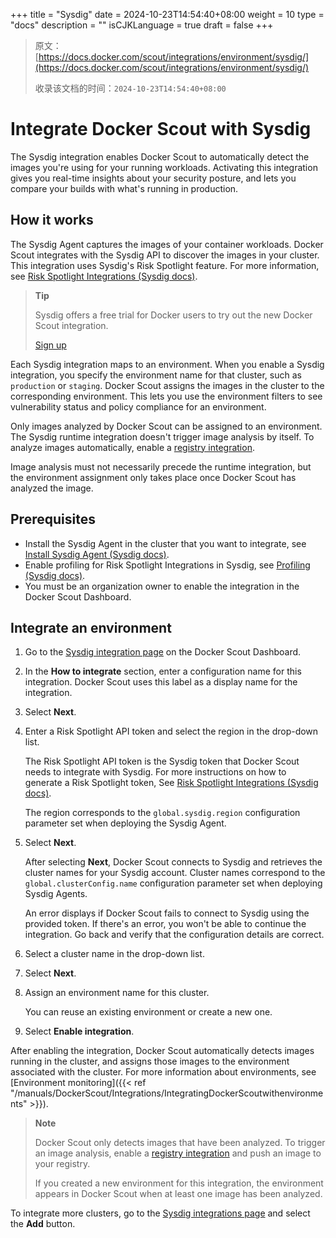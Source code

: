 +++
title = "Sysdig"
date = 2024-10-23T14:54:40+08:00
weight = 10
type = "docs"
description = ""
isCJKLanguage = true
draft = false
+++

> 原文：[https://docs.docker.com/scout/integrations/environment/sysdig/](https://docs.docker.com/scout/integrations/environment/sysdig/)
>
> 收录该文档的时间：`2024-10-23T14:54:40+08:00`

# Integrate Docker Scout with Sysdig

The Sysdig integration enables Docker Scout to automatically detect the images you're using for your running workloads. Activating this integration gives you real-time insights about your security posture, and lets you compare your builds with what's running in production.

## How it works

The Sysdig Agent captures the images of your container workloads. Docker Scout integrates with the Sysdig API to discover the images in your cluster. This integration uses Sysdig's Risk Spotlight feature. For more information, see [Risk Spotlight Integrations (Sysdig docs)](https://docs.sysdig.com/en/docs/sysdig-secure/integrations-for-sysdig-secure/risk-spotlight-integrations/).

> **Tip**
>
> 
>
> Sysdig offers a free trial for Docker users to try out the new Docker Scout integration.
>
> [Sign up](https://sysdig.com/free-trial-for-docker-customers/)

Each Sysdig integration maps to an environment. When you enable a Sysdig integration, you specify the environment name for that cluster, such as `production` or `staging`. Docker Scout assigns the images in the cluster to the corresponding environment. This lets you use the environment filters to see vulnerability status and policy compliance for an environment.

Only images analyzed by Docker Scout can be assigned to an environment. The Sysdig runtime integration doesn't trigger image analysis by itself. To analyze images automatically, enable a [registry integration](https://docs.docker.com/scout/integrations/#container-registries).

Image analysis must not necessarily precede the runtime integration, but the environment assignment only takes place once Docker Scout has analyzed the image.

## Prerequisites

- Install the Sysdig Agent in the cluster that you want to integrate, see [Install Sysdig Agent (Sysdig docs)](https://docs.sysdig.com/en/docs/installation/sysdig-monitor/install-sysdig-agent/).
- Enable profiling for Risk Spotlight Integrations in Sysdig, see [Profiling (Sysdig docs)](https://docs.sysdig.com/en/docs/sysdig-secure/policies/profiling/#enablement).
- You must be an organization owner to enable the integration in the Docker Scout Dashboard.

## Integrate an environment

1. Go to the [Sysdig integration page](https://scout.docker.com/settings/integrations/sysdig/) on the Docker Scout Dashboard.

2. In the **How to integrate** section, enter a configuration name for this integration. Docker Scout uses this label as a display name for the integration.

3. Select **Next**.

4. Enter a Risk Spotlight API token and select the region in the drop-down list.

   The Risk Spotlight API token is the Sysdig token that Docker Scout needs to integrate with Sysdig. For more instructions on how to generate a Risk Spotlight token, See [Risk Spotlight Integrations (Sysdig docs)](https://docs.sysdig.com/en/docs/sysdig-secure/integrations-for-sysdig-secure/risk-spotlight-integrations/docker-scout/#generate-a-token-for-the-integration).

   The region corresponds to the `global.sysdig.region` configuration parameter set when deploying the Sysdig Agent.

5. Select **Next**.

   After selecting **Next**, Docker Scout connects to Sysdig and retrieves the cluster names for your Sysdig account. Cluster names correspond to the `global.clusterConfig.name` configuration parameter set when deploying Sysdig Agents.

   An error displays if Docker Scout fails to connect to Sysdig using the provided token. If there's an error, you won't be able to continue the integration. Go back and verify that the configuration details are correct.

6. Select a cluster name in the drop-down list.

7. Select **Next**.

8. Assign an environment name for this cluster.

   You can reuse an existing environment or create a new one.

9. Select **Enable integration**.

After enabling the integration, Docker Scout automatically detects images running in the cluster, and assigns those images to the environment associated with the cluster. For more information about environments, see [Environment monitoring]({{< ref "/manuals/DockerScout/Integrations/IntegratingDockerScoutwithenvironments" >}}).

> **Note**
>
> 
>
> Docker Scout only detects images that have been analyzed. To trigger an image analysis, enable a [registry integration](https://docs.docker.com/scout/integrations/#container-registries) and push an image to your registry.
>
> If you created a new environment for this integration, the environment appears in Docker Scout when at least one image has been analyzed.

To integrate more clusters, go to the [Sysdig integrations page](https://scout.docker.com/settings/integrations/sysdig/) and select the **Add** button.

